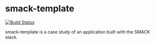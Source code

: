 # smack-template
[![Build Status](https://travis-ci.com/eciavatta/smack-template.svg?token=nfQhLp6KpfsSDXWSqbxN&branch=develop)](https://travis-ci.com/eciavatta/smack-template)

smack-template is a case study of an application built with the SMACK stack.



